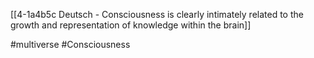 [[4-1a4b5c Deutsch - Consciousness is clearly intimately related to the growth and representation of knowledge within the brain]]

#multiverse 
#Consciousness 